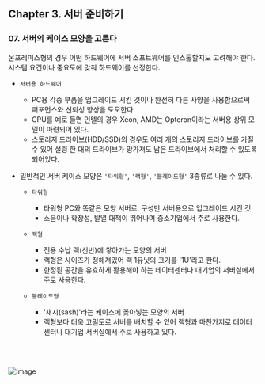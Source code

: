## Chapter 3. 서버 준비하기
### 07. 서버의 케이스 모양을 고른다
온프레미스형의 경우 어떤 하드웨어에 서버 소프트웨어를 인스톨할지도 고려해야 한다. 시스템 요건이나 중요도에 맞춰 하드웨어를 선정한다.

* `서버용 하드웨어`
	* PC용 각종 부품을 업그레이드 시킨 것이나 완전히 다른 사양을 사용함으로써 퍼포먼스와 신뢰성 향상을 도모한다.
	* CPU를 예로 들면 인텔의 경우 Xeon, AMD는 Opteron이라는 서버용 상위 모델이 마련되어 있다.
	* 스토리지 드라이브(HDD/SSD)의 경우도 여러 개의 스토리지 드라이브를 가질 수 있어 설령 한 대의 드라이브가 망가져도 남은 드라이브에서 처리할 수 있도록 되어있다.


* 일반적인 서버 케이스 모양은 `'타워형'`, `'랙형'`, `'블레이드형'` 3종류로 나눌 수 있다.

	* `타워형`
		* 타워형 PC와 똑같은 모양 서버로, 구성만 서버용으로 업그레이드 시킨 것
		* 소음이나 확장성, 발열 대책이 뛰어나며 중소기업에서 주로 사용한다.


	* `랙형`
		* 전용 수납 랙(선반)에 쌓아가는 모양의 서버
		* 랙형은 사이즈가 정해져있어 랙 1유닛의 크기를 '1U'라고 한다.
		* 한정된 공간을 유효하게 활용해야 하는 데이터센터나 대기업의 서버실에서 주로 사용한다.


	* `블레이드형`
		* '새시(sash)'라는 케이스에 꽂아넣는 모양의 서버
		* 랙형보다 더욱 고밀도로 서버를 배치할 수 있어 랙형과 마찬가지로 데이터 센터나 대기업 서버실에서 주로 사용하고 있다.

<br/>
<br/>

![image](https://user-images.githubusercontent.com/54934681/119595089-f17da280-be17-11eb-8abc-5dc3c484fa4b.png)


